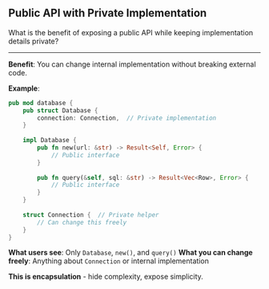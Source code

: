 ## Public API with Private Implementation

What is the benefit of exposing a public API while keeping implementation details private?

---

**Benefit**: You can change internal implementation without breaking external code.

**Example**:
```rust
pub mod database {
    pub struct Database {
        connection: Connection,  // Private implementation
    }
    
    impl Database {
        pub fn new(url: &str) -> Result<Self, Error> {
            // Public interface
        }
        
        pub fn query(&self, sql: &str) -> Result<Vec<Row>, Error> {
            // Public interface
        }
    }
    
    struct Connection {  // Private helper
        // Can change this freely
    }
}
```

**What users see**: Only `Database`, `new()`, and `query()`
**What you can change freely**: Anything about `Connection` or internal implementation

**This is encapsulation** - hide complexity, expose simplicity.

